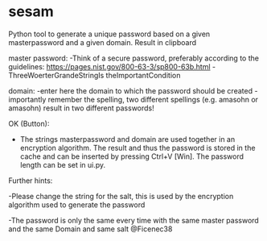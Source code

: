 # sesam
Python tool to generate a unique password based on a
given masterpassword and a given domain. Result in clipboard



master password:
-Think of a secure password, preferably according to the guidelines: https://pages.nist.gov/800-63-3/sp800-63b.html
-ThreeWoerterGrandeStringIs theImportantCondition

domain:
-enter here the domain to which the password should be created
-importantly remember the spelling, two different spellings (e.g. amasohn or amasohn) result in two different passwords!

OK (Button):
- The strings masterpassword and domain are used together in an encryption algorithm. The result and thus the password is stored in the cache and can be inserted by pressing Ctrl+V [Win]. The password length can be set in ui.py.  

Further hints:

-Please change the string for the salt, this is used by the encryption algorithm 
 used to generate the password

-The password is only the same every time with the same master password and the same 
 Domain and same salt
@Ficenec38
